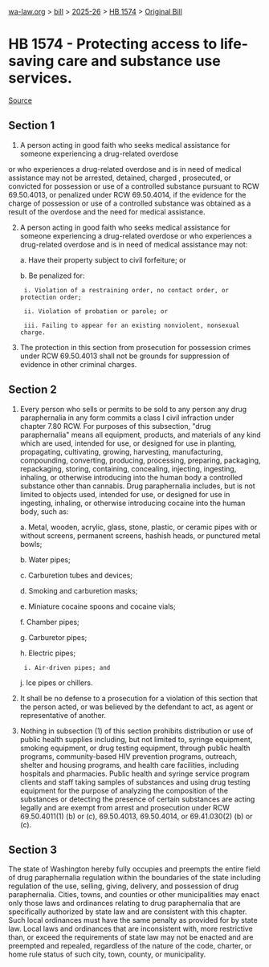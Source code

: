 [wa-law.org](/) > [bill](/bill/) > [2025-26](/bill/2025-26/) > [HB 1574](/bill/2025-26/hb/1574/) > [Original Bill](/bill/2025-26/hb/1574/1/)

# HB 1574 - Protecting access to life-saving care and substance use services.

[Source](http://lawfilesext.leg.wa.gov/biennium/2025-26/Pdf/Bills/House%20Bills/1574.pdf)

## Section 1
1. A person acting in good faith who seeks medical assistance for someone experiencing a drug-related overdose

or who experiences a drug-related overdose and is in need of medical assistance may not be arrested, detained, charged , prosecuted, or convicted for possession or use of a controlled substance pursuant to RCW 69.50.4013, or penalized under RCW 69.50.4014, if the evidence for the charge of possession or use of a controlled substance was obtained as a result of the overdose and the need for medical assistance.

2. A person acting in good faith who seeks medical assistance for someone experiencing a drug-related overdose or who experiences a drug-related overdose and is in need of medical assistance may not:

    a. Have their property subject to civil forfeiture; or

    b. Be penalized for:

        i. Violation of a restraining order, no contact order, or protection order;

        ii. Violation of probation or parole; or

        iii. Failing to appear for an existing nonviolent, nonsexual charge.

3. The protection in this section from prosecution for possession crimes under RCW 69.50.4013 shall not be grounds for suppression of evidence in other criminal charges.

## Section 2
1. Every person who sells or permits to be sold to any person any drug paraphernalia in any form commits a class I civil infraction under chapter 7.80 RCW. For purposes of this subsection, "drug paraphernalia" means all equipment, products, and materials of any kind which are used, intended for use, or designed for use in planting, propagating, cultivating, growing, harvesting, manufacturing, compounding, converting, producing, processing, preparing, packaging, repackaging, storing, containing, concealing, injecting, ingesting, inhaling, or otherwise introducing into the human body a controlled substance other than cannabis. Drug paraphernalia includes, but is not limited to objects used, intended for use, or designed for use in ingesting, inhaling, or otherwise introducing cocaine into the human body, such as:

    a. Metal, wooden, acrylic, glass, stone, plastic, or ceramic pipes with or without screens, permanent screens, hashish heads, or punctured metal bowls;

    b. Water pipes;

    c. Carburetion tubes and devices;

    d. Smoking and carburetion masks;

    e. Miniature cocaine spoons and cocaine vials;

    f. Chamber pipes;

    g. Carburetor pipes;

    h. Electric pipes;

        i. Air-driven pipes; and

    j. Ice pipes or chillers.

2. It shall be no defense to a prosecution for a violation of this section that the person acted, or was believed by the defendant to act, as agent or representative of another.

3. Nothing in subsection (1) of this section prohibits distribution or use of public health supplies including, but not limited to, syringe equipment, smoking equipment, or drug testing equipment, through public health programs, community-based HIV prevention programs, outreach, shelter and housing programs, and health care facilities, including hospitals and pharmacies. Public health and syringe service program clients and staff taking samples of substances and using drug testing equipment for the purpose of analyzing the composition of the substances or detecting the presence of certain substances are acting legally and are exempt from arrest and prosecution under RCW 69.50.4011(1) (b) or (c), 69.50.4013, 69.50.4014, or 69.41.030(2) (b) or (c).

## Section 3
The state of Washington hereby fully occupies and preempts the entire field of drug paraphernalia regulation within the boundaries of the state including regulation of the use, selling, giving, delivery, and possession of drug paraphernalia. Cities, towns, and counties or other municipalities may enact only those laws and ordinances relating to drug paraphernalia that are specifically authorized by state law and are consistent with this chapter. Such local ordinances must have the same penalty as provided for by state law. Local laws and ordinances that are inconsistent with, more restrictive than, or exceed the requirements of state law may not be enacted and are preempted and repealed, regardless of the nature of the code, charter, or home rule status of such city, town, county, or municipality.
